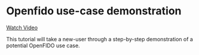 # Openfido use-case demonstration

[Watch Video](http://help.openfido.org/assets/use_case_tutorials.mp4)

This tutorial will take a new-user through a step-by-step demonstration of a potential OpenFIDO use case.
